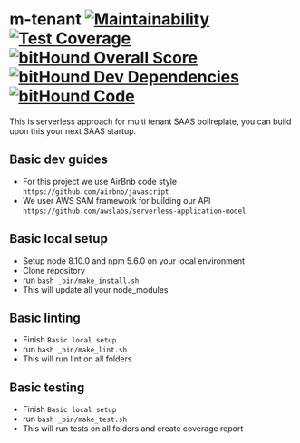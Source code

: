 # m-tenant [![Maintainability](https://api.codeclimate.com/v1/badges/96be3b17c3faa41eabbd/maintainability)](https://codeclimate.com/github/mojomanyana/m-tenant/maintainability) [![Test Coverage](https://api.codeclimate.com/v1/badges/96be3b17c3faa41eabbd/test_coverage)](https://codeclimate.com/github/mojomanyana/m-tenant/test_coverage) [![bitHound Overall Score](https://www.bithound.io/github/mojomanyana/m-tenant/badges/score.svg)](https://www.bithound.io/github/mojomanyana/m-tenant) [![bitHound Dev Dependencies](https://www.bithound.io/github/mojomanyana/m-tenant/badges/devDependencies.svg)](https://www.bithound.io/github/mojomanyana/m-tenant/master/dependencies/npm) [![bitHound Code](https://www.bithound.io/github/mojomanyana/m-tenant/badges/code.svg)](https://www.bithound.io/github/mojomanyana/m-tenant)

This is serverless approach for multi tenant SAAS boilreplate, you can build upon this your next SAAS startup.

## Basic dev guides
- For this project we use AirBnb code style `https://github.com/airbnb/javascript`
- We user AWS SAM framework for building our API `https://github.com/awslabs/serverless-application-model`

## Basic local setup
- Setup node 8.10.0 and npm 5.6.0 on your local environment
- Clone repository
- run `bash _bin/make_install.sh`
- This will update all your node_modules

## Basic linting
- Finish `Basic local setup`
- run `bash _bin/make_lint.sh`
- This will run lint on all folders

## Basic testing
- Finish `Basic local setup`
- run `bash _bin/make_test.sh`
- This will run tests on all folders and create coverage report
